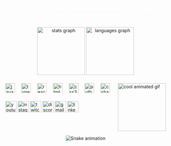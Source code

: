 <h2 align="center" style="color:white;">Hi 🖤! My name is Sheejzuu and I'm a Web Developer from Poland</h2>

###

<div align="center">
  <img src="https://github-readme-stats.vercel.app/api?username=Sheejzuu&hide_title=false&hide_rank=false&show_icons=true&include_all_commits=true&count_private=true&disable_animations=false&theme=dark&locale=en&hide_border=true" height="150" alt="stats graph" />
  <img src="https://github-readme-stats.vercel.app/api/top-langs?username=Sheejzuu&locale=en&hide_title=false&layout=compact&card_width=320&langs_count=5&theme=dark&hide_border=true" height="150" alt="languages graph" />
</div>

###

<img align="right" height="150" src="https://i.imgur.com/fk8s4H2.gif" alt="cool animated gif" />

###

<div align="left">
  <img src="https://cdn.jsdelivr.net/gh/devicons/devicon/icons/javascript/javascript-original.svg" height="30" alt="javascript logo" />
  <img width="12" />
  <img src="https://cdn.jsdelivr.net/gh/devicons/devicon/icons/typescript/typescript-original.svg" height="30" alt="typescript logo" />
  <img width="12" />
  <img src="https://cdn.jsdelivr.net/gh/devicons/devicon/icons/react/react-original.svg" height="30" alt="react logo" />
  <img width="12" />
  <img src="https://cdn.jsdelivr.net/gh/devicons/devicon/icons/html5/html5-original.svg" height="30" alt="html5 logo" />
  <img width="12" />
  <img src="https://cdn.jsdelivr.net/gh/devicons/devicon/icons/css3/css3-original.svg" height="30" alt="css3 logo" />
  <img width="12" />
  <img src="https://cdn.jsdelivr.net/gh/devicons/devicon/icons/python/python-original.svg" height="30" alt="python logo" />
  <img width="12" />
  <img src="https://cdn.jsdelivr.net/gh/devicons/devicon/icons/csharp/csharp-original.svg" height="30" alt="csharp logo" />
</div>

###

<div align="left">
  <img src="https://img.shields.io/static/v1?message=Youtube&logo=youtube&label=&color=000000&logoColor=FF0000&style=for-the-badge" height="35" alt="youtube logo" />
  <img src="https://img.shields.io/static/v1?message=Instagram&logo=instagram&label=&color=000000&logoColor=E4405F&style=for-the-badge" height="35" alt="instagram logo" />
  <img src="https://img.shields.io/static/v1?message=Twitch&logo=twitch&label=&color=000000&logoColor=9146FF&style=for-the-badge" height="35" alt="twitch logo" />
  <img src="https://img.shields.io/static/v1?message=Discord&logo=discord&label=&color=000000&logoColor=7289DA&style=for-the-badge" height="35" alt="discord logo" />
  <img src="https://img.shields.io/static/v1?message=Gmail&logo=gmail&label=&color=000000&logoColor=D14836&style=for-the-badge" height="35" alt="gmail logo" />
  <img src="https://img.shields.io/static/v1?message=LinkedIn&logo=linkedin&label=&color=000000&logoColor=0077B5&style=for-the-badge" height="35" alt="linkedin logo" />
</div>

###

<br clear="both">

<p align="center">
  <img src="https://raw.githubusercontent.com/Sheejzuu/Sheejzuu/output/github-contribution-grid-snake-dark.svg" alt="Snake animation" />
</p>
